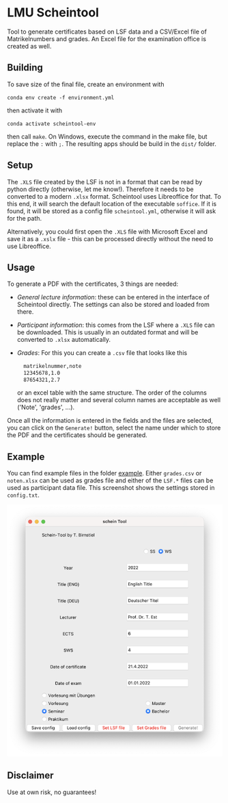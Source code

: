 # LMU Scheintool

Tool to generate certificates based on LSF data and a CSV/Excel file of Matrikelnumbers and grades. An Excel file for the examination office is created as well.

## Building

To save size of the final file, create an environment with

    conda env create -f environment.yml

then activate it with

    conda activate scheintool-env

then call `make`. On Windows, execute the command in the make file, but replace the `:` with `;`. The resulting apps should be build in the `dist/` folder.

## Setup

The `.XLS` file created by the LSF is not in a format that can be read by python directly (otherwise, let me know!). Therefore it needs to be converted to a modern `.xlsx` format. Scheintool uses Libreoffice for that. To this end, it will search the default location of the executable `soffice`. If it is found, it will be stored as a config file `scheintool.yml`, otherwise it will ask for the path.

Alternatively, you could first open the `.XLS` file with Microsoft Excel and save it as a `.xslx` file - this can be processed directly without the need to use Libreoffice.

## Usage

To generate a PDF with the certificates, 3 things are needed:

- *General lecture information*: these can be entered in the interface of Scheintool directly. The settings can also be stored and loaded from there.
- *Participant information*: this comes from the LSF where a `.XLS` file can be downloaded. This is usually in an outdated format and will be converted to `.xlsx` automatically.
- *Grades*: For this you can create a `.csv` file that looks like this

        matrikelnummer,note
        12345678,1.0
        87654321,2.7

    or an excel table with the same structure. The order of the columns does not really matter and several column names are acceptable as well ('Note', 'grades', ...).

Once all the information is entered in the fields and the files are selected, you can click on the `Generate!` button, select the name under which to store the PDF and the certificates should be generated.

## Example

You can find example files in the folder [example](https://github.com/birnstiel/scheintool/tree/main/example). Either `grades.csv` or `noten.xlsx` can be used as grades file and either of the `LSF.*` files can be used as participant data file. This screenshot shows the settings stored in `config.txt`.

![screenshot](example/screenshot.png)

## Disclaimer

Use at own risk, no guarantees!
